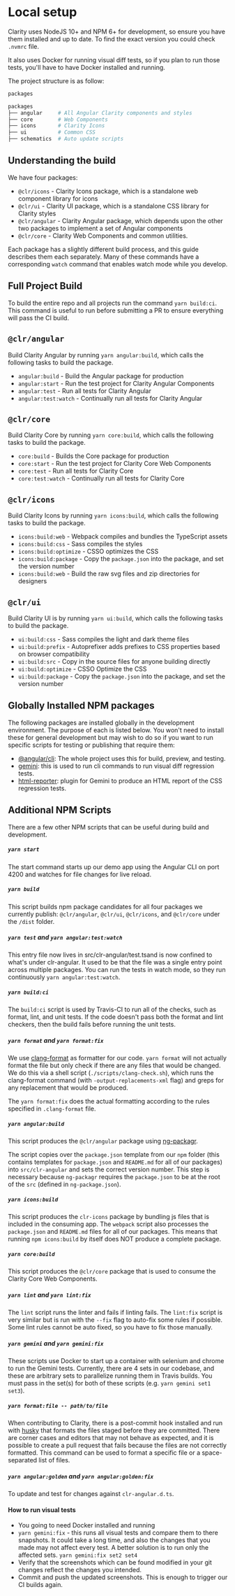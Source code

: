 # Local setup

Clarity uses NodeJS 10+ and NPM 6+ for development, so ensure you have them installed and up to date. To find the exact
version you could check `.nvmrc` file.

It also uses Docker for running visual diff tests, so if you plan to run those tests, you'll have to have Docker installed and running.

The project structure is as follow:

```bash
packages

packages
├── angular     # All Angular Clarity components and styles
├── core        # Web Components
├── icons       # Clarity Icons
├── ui          # Common CSS
├── schematics  # Auto update scripts
```

## Understanding the build

We have four packages:

- `@clr/icons` - Clarity Icons package, which is a standalone web component library for icons
- `@clr/ui` - Clarity UI package, which is a standalone CSS library for Clarity styles
- `@clr/angular` - Clarity Angular package, which depends upon the other two packages to implement a set of Angular components
- `@clr/core` - Clarity Web Components and common utilities.

Each package has a slightly different build process, and this guide describes them each separately.
Many of these commands have a corresponding `watch` command that enables watch
mode while you develop.

## Full Project Build

To build the entire repo and all projects run the command `yarn build:ci`.
This command is useful to run before submitting a PR to ensure everything will
pass the CI build.

## `@clr/angular`

Build Clarity Angular by running `yarn angular:build`, which calls the following tasks to build the package.

- `angular:build` - Build the Angular package for production
- `angular:start` - Run the test project for Clarity Angular Components
- `angular:test` - Run all tests for Clarity Angular
- `angular:test:watch` - Continually run all tests for Clarity Angular

## `@clr/core`

Build Clarity Core by running `yarn core:build`, which calls the following tasks to build the package.

- `core:build` - Builds the Core package for production
- `core:start` - Run the test project for Clarity Core Web Components
- `core:test` - Run all tests for Clarity Core
- `core:test:watch` - Continually run all tests for Clarity Core

## `@clr/icons`

Build Clarity Icons by running `yarn icons:build`, which calls the following tasks to build the package.

- `icons:build:web` - Webpack compiles and bundles the TypeScript assets
- `icons:build:css` - Sass compiles the styles
- `icons:build:optimize` - CSSO optimizes the CSS
- `icons:build:package` - Copy the `package.json` into the package, and set the version number
- `icons:build:web` - Build the raw svg files and zip directories for designers

## `@clr/ui`

Build Clarity UI is by running `yarn ui:build`, which calls the following tasks to build the package.

- `ui:build:css` - Sass compiles the light and dark theme files
- `ui:build:prefix` - Autoprefixer adds prefixes to CSS properties based on browser compatibility
- `ui:build:src` - Copy in the source files for anyone building directly
- `ui:build:optimize` - CSSO Optimize the CSS
- `ui:build:package` - Copy the `package.json` into the package, and set the version number

## Globally Installed NPM packages

The following packages are installed globally in the development environment. The purpose of each is listed below.
You won't need to install these for general development but may wish to do so if you want to run specific scripts for testing or publishing that require them:

- [@angular/cli](https://cli.angular.io/): The whole project uses this for build, preview, and testing.
- [gemini](https://gemini-testing.github.io/): this is used to run cli commands to run visual diff regression tests.
- [html-reporter](https://www.npmjs.com/package/html-reporter): plugin for Gemini to produce an HTML report of the CSS regression tests.

## Additional NPM Scripts

There are a few other NPM scripts that can be useful during build and development.

##### `yarn start`

The start command starts up our demo app using the Angular CLI on port 4200 and watches for file changes for live reload.

##### `yarn build`

This script builds npm package candidates for all four packages we currently publish: `@clr/angular`, `@clr/ui`,
`@clr/icons`, and `@clr/core` under the `/dist` folder.

##### `yarn test` and `yarn angular:test:watch`

This entry file now lives in src/clr-angular/test.tsand is now confined to what's under clr-angular. It used to be that the file was a single entry point across multiple packages. You can run the tests in watch mode, so they run continuously `yarn angular:test:watch`.

##### `yarn build:ci`

The `build:ci` script is used by Travis-CI to run all of the checks, such as format, lint, and unit tests.
If the code doesn't pass both the format and lint checkers, then the build fails before running the unit tests.

##### `yarn format` and `yarn format:fix`

We use [clang-format](https://github.com/angular/clang-format) as formatter for our code. `yarn format` will not
actually format the file but only check if there are any files that would be changed. We do this via a shell script (`./scripts/clang-check.sh`),
which runs the clang-format command (with `-output-replacements-xml` flag) and greps for any replacement that would be produced.

The `yarn format:fix` does the actual formatting according to the rules specified in `.clang-format` file.

##### `yarn angular:build`

This script produces the `@clr/angular` package using [ng-packagr](https://github.com/dherges/ng-packagr).

The script copies over the `package.json` template from our `npm` folder (this contains templates for `package.json` and
`README.md` for all of our packages) into `src/clr-angular` and sets the correct version number. This step is necessary
because `ng-packagr` requires the `package.json` to be at the root of the `src` (defined in `ng-package.json`).

##### `yarn icons:build`

This script produces the `clr-icons` package by bundling js files that is included in the consuming app.
The `webpack` script also processes the `package.json` and `README.md` files for all of our packages.
This means that running `npm icons:build` by itself does NOT produce a complete package.

##### `yarn core:build`

This script produces the `@clr/core` package that is used to consume the Clarity Core Web Components.

##### `yarn lint` and `yarn lint:fix`

The `lint` script runs the linter and fails if linting fails. The `lint:fix` script is very similar but
is run with the `--fix` flag to auto-fix some rules if possible. Some lint rules cannot be auto fixed, so you have
to fix those manually.

##### `yarn gemini` and `yarn gemini:fix`

These scripts use Docker to start up a container with selenium and chrome to run the Gemini tests. Currently, there are 4 sets
in our codebase, and these are arbitrary sets to parallelize running them in Travis builds. You must pass in the set(s) for both
of these scripts (e.g. `yarn gemini set1 set3`).

##### `yarn format:file -- path/to/file`

When contributing to Clarity, there is a post-commit hook installed and run with
[husky](https://github.com/typicode/husky) that formats the files staged before they are committed. There are
corner cases and editors that may not behave as expected, and it is possible to create a pull request that fails because
the files are not correctly formatted. This command can be used to format a specific file or a space-separated list of files.

##### `yarn angular:golden` and `yarn angular:golden:fix`

To update and test for changes against `clr-angular.d.ts`.

#### How to run visual tests

- You going to need Docker installed and running
- `yarn gemini:fix` - this runs all visual tests and compare them to there snapshots. It could take a long time,
  and also the changes that you made may not affect every test. A better solution is to run only the affected sets.
  `yarn gemini:fix set2 set4`
- Verify that the screenshots which can be found modified in your git changes reflect the changes you intended.
- Commit and push the updated screenshots. This is enough to trigger our CI builds again.
